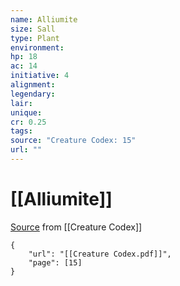 ```yaml
---
name: Alliumite
size: Sall
type: Plant
environment: 
hp: 18
ac: 14
initiative: 4
alignment: 
legendary: 
lair: 
unique: 
cr: 0.25
tags: 
source: "Creature Codex: 15"
url: ""
---
```

# [[Alliumite]]

[Source](zotero://open-pdf/library/items/NTNKJRHG?page=15) from [[Creature Codex]]

```pdf
{
	"url": "[[Creature Codex.pdf]]",
	"page": [15]
}
```

